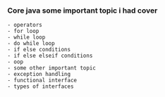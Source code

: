 ### Core java some important topic i had cover 
    - operators
    - for loop
    - while loop
    - do while loop
    - if else conditions
    - if else elseif conditions
    - oop
    - some other important topic
    - exception handling
    - functional interface
    - types of interfaces
